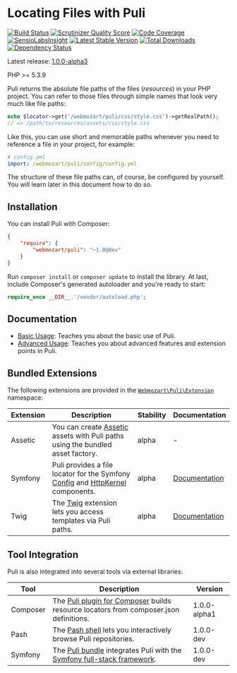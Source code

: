 Locating Files with Puli
========================

[![Build Status](https://travis-ci.org/webmozart/puli.png?branch=master)](https://travis-ci.org/webmozart/puli)
[![Scrutinizer Quality Score](https://scrutinizer-ci.com/g/webmozart/puli/badges/quality-score.png?s=f1fbf1884aed7f896c18fc237d3eed5823ac85eb)](https://scrutinizer-ci.com/g/webmozart/puli/)
[![Code Coverage](https://scrutinizer-ci.com/g/webmozart/puli/badges/coverage.png?s=5d83649f6fc3a9754297da9dc0d997be212c9145)](https://scrutinizer-ci.com/g/webmozart/puli/)
[![SensioLabsInsight](https://insight.sensiolabs.com/projects/728198dc-dc0f-4bab-b5c0-c0b4e2a55bce/mini.png)](https://insight.sensiolabs.com/projects/728198dc-dc0f-4bab-b5c0-c0b4e2a55bce)
[![Latest Stable Version](https://poser.pugx.org/webmozart/puli/v/stable.png)](https://packagist.org/packages/webmozart/puli)
[![Total Downloads](https://poser.pugx.org/webmozart/puli/downloads.png)](https://packagist.org/packages/webmozart/puli)
[![Dependency Status](https://www.versioneye.com/php/webmozart:puli/1.0.0/badge.png)](https://www.versioneye.com/php/webmozart:puli/1.0.0)

Latest release: [1.0.0-alpha3](https://packagist.org/packages/webmozart/puli#1.0.0-alpha3)

PHP >= 5.3.9

Puli returns the absolute file paths of the files (*resources*) in your PHP
project. You can refer to those files through simple names that look very
much like file paths:

```php
echo $locator->get('/webmozart/puli/css/style.css')->getRealPath();
// => /path/to/resources/assets/css/style.css
```

Like this, you can use short and memorable paths whenever you need to
reference a file in your project, for example:

```yaml
# config.yml
import: /webmozart/puli/config/config.yml
```

The structure of these file paths can, of course, be configured by yourself.
You will learn later in this document how to do so.

Installation
------------

You can install Puli with Composer:

```json
{
    "require": {
        "webmozart/puli": "~1.0@dev"
    }
}
```

Run `composer install` or `composer update` to install the library. At last, include Composer's generated autoloader and you're ready to start:

```php
require_once __DIR__.'/vendor/autoload.php';
```

Documentation
-------------

* [Basic Usage]: Teaches you about the basic use of Puli.
* [Advanced Usage]: Teaches you about advanced features and extension points
  in Puli.

Bundled Extensions
------------------

The following extensions are provided in the [`Webmozart\Puli\Extension`]
namespace:

Extension | Description                                                                        | Stability | Documentation
--------- | ---------------------------------------------------------------------------------- | --------- | -----------------------------------
Assetic   | You can create [Assetic] assets with Puli paths using the bundled asset factory.   | alpha     | -
Symfony   | Puli provides a file locator for the Symfony [Config] and [HttpKernel] components. | alpha     | [Documentation](doc/ext-symfony.md)
Twig      | The [Twig] extension lets you access templates via Puli paths.                     | alpha     | [Documentation](doc/ext-twig.md)

Tool Integration
----------------

Puli is also integrated into several tools via external libraries:

Tool     | Description                                                                             | Version
-------- | --------------------------------------------------------------------------------------- | ---------------
Composer | The [Puli plugin for Composer] builds resource locators from composer.json definitions. | 1.0.0-alpha1
Pash     | The [Pash shell] lets you interactively browse Puli repositories.                       | 1.0.0-dev
Symfony  | The [Puli bundle] integrates Puli with the [Symfony full-stack framework].              | 1.0.0-dev

[Basic Usage]: doc/1-basic-usage.md
[Advanced Usage]: doc/2-advanced-usage.md
[Composer plugin]: https://github.com/webmozart/composer-puli-plugin
[Puli plugin for Composer]: https://github.com/webmozart/composer-puli-plugin
[Puli extension for Twig]: https://github.com/webmozart/twig-puli-extension
[Puli bridge]: https://github.com/webmozart/symfony-puli-bridge
[Puli bundle]: https://github.com/webmozart/symfony-puli-bundle
[Pash shell]: https://github.com/webmozart/pash
[Symfony full-stack framework]: http:/symfony.com
[Twig]: http://twig.sensiolabs.org
[Config]: http://symfony.com/doc/current/components/config/introduction.html
[HttpKernel]: http://symfony.com/doc/current/components/http_kernel/introduction.html
[Assetic]: https://github.com/kriswallsmith/assetic
[`Webmozart\Puli\Extension`]: src/Extension
